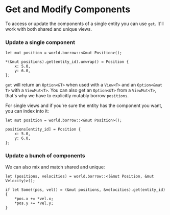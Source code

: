 # Get and Modify Components 

To access or update the components of a single entity you can use `get`. It'll work with both shared and unique views.

### Update a single component

```rust, noplaypen
let mut position = world.borrow::<&mut Position>();

*(&mut positions).get(entity_id).unwrap() = Position {
    x: 5.0,
    y: 6.0,
};
```

`get` will return an `Option<&T>` when used with a `View<T>` and an `Option<&mut T>` with a `ViewMut<T>`. You can also get an `Option<&T>` from a `ViewMut<T>`, that's why we have to explicitly mutably borrow `positions`.

For single views and if you're sure the entity has the component you want, you can index into it:

```rust, noplaypen
let mut position = world.borrow::<&mut Position>();

positions[entity_id] = Position {
    x: 5.0,
    y: 6.0,
};
```

### Update a bunch of components

We can also mix and match shared and unique:

```rust, noplaypen
let (positions, velocities) = world.borrow::<(&mut Position, &mut Velocity)>();

if let Some((pos, vel)) = (&mut positions, &velocities).get(entity_id) {
    *pos.x += *vel.x;
    *pos.y += *vel.y;
}
```
